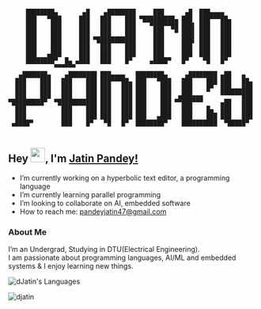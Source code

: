 ```
	 ████████▄       ▄█    ▄████████     ███      ▄█  ███▄▄▄▄   
	 ███   ▀███     ███   ███    ███ ▀█████████▄ ███  ███▀▀▀██▄ 
	 ███    ███     ███   ███    ███    ▀███▀▀██ ███▌ ███   ███ 
	 ███    ███     ███   ███    ███     ███   ▀ ███▌ ███   ███ 
	 ███    ███     ███ ▀███████████     ███     ███▌ ███   ███   
	 ███    ███     ███   ███    ███     ███     ███  ███   ███ 		
	 ███   ▄███     ███   ███    ███     ███     ███  ███   ███ 			
	 ████████▀  █▄ ▄███   ███    █▀     ▄████▀   █▀    ▀█   █▀  	
		     ▀▀▀▀▀▀  
   ▄███████▄    ▄████████ ███▄▄▄▄   ████████▄     ▄████████ ▄██   ▄   
  ███    ███   ███    ███ ███▀▀▀██▄ ███   ▀███   ███    ███ ███   ██▄ 
  ███    ███   ███    ███ ███   ███ ███    ███   ███    █▀  ███▄▄▄███ 
  ███    ███   ███    ███ ███   ███ ███    ███  ▄███▄▄▄     ▀▀▀▀▀▀███ 
▀█████████▀  ▀███████████ ███   ███ ███    ███ ▀▀███▀▀▀     ▄██   ███ 
  ███          ███    ███ ███   ███ ███    ███   ███    █▄  ███   ███ 
  ███          ███    ███ ███   ███ ███   ▄███   ███    ███ ███   ███ 
 ▄████▀        ███    █▀   ▀█   █▀  ████████▀    ██████████  ▀█████▀  
                                                                      
```

## Hey <img src="https://github.com/TheDudeThatCode/TheDudeThatCode/blob/master/Assets/Hi.gif" width="29px">, I'm [Jatin Pandey!](https://github.com/jatin837) 

- I’m currently working on a hyperbolic text editor, a programming language 
- I’m currently learning parallel programming
- I’m looking to collaborate on AI, embedded software
- How to reach me: pandeyjatin47@gmail.com



### About Me 
 I’m an Undergrad, Studying in DTU(Electrical Engineering). </br>
 I am passionate about programming languages, AI/ML and embedded systems & I enjoy learning new things. </br>


![dJatin's Languages](https://github-readme-stats-eight-theta.vercel.app/api/top-langs/?username=jatin837&layout=compact&langs_count=8&hide_border=true)

<p> <img src="https://github-readme-stats.vercel.app/api?username=jatin837&show_icons=true&theme=gotham%22%20alt=%22jatin837" alt="djatin" />








